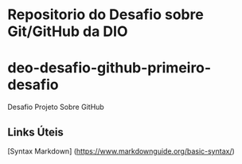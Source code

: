 # Repositorio do Desafio sobre Git/GitHub da DIO
# deo-desafio-github-primeiro-desafio
Desafio Projeto Sobre GitHub

## Links Úteis
[Syntax Markdown] (https://www.markdownguide.org/basic-syntax/)
